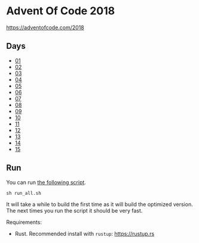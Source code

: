 # Advent Of Code 2018

https://adventofcode.com/2018

## Days

- [01](./01/src/main.rs)
- [02](./02/src/main.rs)
- [03](./03/src/main.rs)
- [04](./04/src/main.rs)
- [05](./05/src/main.rs)
- [06](./06/src/main.rs)
- [07](./07/src/main.rs)
- [08](./08/src/main.rs)
- [09](./09/src/main.rs)
- [10](./10/src/main.rs)
- [11](./11/src/main.rs)
- [12](./12/src/main.rs)
- [13](./13/src/main.rs)
- [14](./14/src/main.rs)
- [15](./15/src/main.rs)

## Run

You can run [the following script](./run_all.sh).

```
sh run_all.sh
```

It will take a while to build the first time as it will build the optimized
version. The next times you run the script it should be very fast.

Requirements:

- Rust. Recommended install with `rustup`: https://rustup.rs
